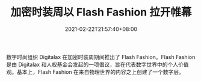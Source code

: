 ﻿---
title: "加密时装周以 Flash Fashion 拉开帷幕"
date: 2021-02-22T21:57:40+08:00
lastmod: 2021-02-22T16:45:40+08:00
draft: false
authors: ["Martin"]
description: "数字时尚组织 Digitalax 在加密时装周期间推出了 Flash Fashion。Flash Fashion 是由 Digitalax 和人权基金会发起的一项倡议，旨在代表数字世界中的个人价值观。基本上，Flash Fashion 在来自物理世界的内容之上创建了一个数字层。"
featuredImage: "crypto-fashion-week-kicks-off-with-flash-fashion.png"
tags: ["Virtual World","虚拟世界","Play to Earn"]
categories: ["news"]
news: ["虚拟世界"]
weight: 
lightgallery: true
pinned: false
recommend: false
recommend1: false
---

数字时尚组织 Digitalax 在加密时装周期间推出了 Flash Fashion。Flash Fashion 是由 Digitalax 和人权基金会发起的一项倡议，旨在代表数字世界中的个人价值观。基本上，Flash Fashion 在来自物理世界的内容之上创建了一个数字层。

<!--more-->

